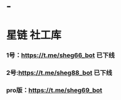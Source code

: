 # -
# 星链 社工库
### 1号：https://t.me/sheg66_bot 已下线

### 2号:https://t.me/sheg88_bot 已下线

### pro版：https://t.me/sheg69_bot
